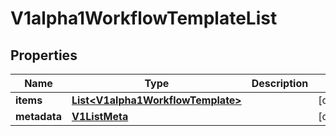 

# V1alpha1WorkflowTemplateList

## Properties

Name | Type | Description | Notes
------------ | ------------- | ------------- | -------------
**items** | [**List&lt;V1alpha1WorkflowTemplate&gt;**](V1alpha1WorkflowTemplate.md) |  |  [optional]
**metadata** | [**V1ListMeta**](V1ListMeta.md) |  |  [optional]



